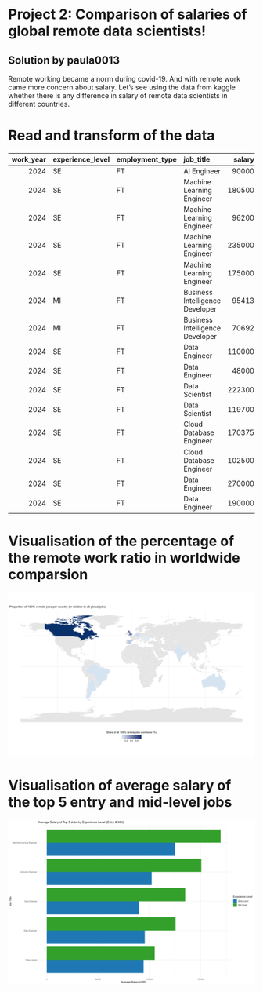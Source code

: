 # Project 2: Comparison of salaries of global remote data scientists!

## Solution by paula0013

Remote working became a norm during covid-19. And with remote work came
more concern about salary. Let’s see using the data from kaggle whether
there is any difference in salary of remote data scientists in different
countries.

# Read and transform of the data

<table>
<colgroup>
<col style="width: 5%" />
<col style="width: 9%" />
<col style="width: 9%" />
<col style="width: 18%" />
<col style="width: 4%" />
<col style="width: 9%" />
<col style="width: 8%" />
<col style="width: 10%" />
<col style="width: 7%" />
<col style="width: 9%" />
<col style="width: 7%" />
</colgroup>
<thead>
<tr>
<th style="text-align: right;">work_year</th>
<th style="text-align: left;">experience_level</th>
<th style="text-align: left;">employment_type</th>
<th style="text-align: left;">job_title</th>
<th style="text-align: right;">salary</th>
<th style="text-align: left;">salary_currency</th>
<th style="text-align: right;">salary_in_usd</th>
<th style="text-align: left;">employee_residence</th>
<th style="text-align: right;">remote_ratio</th>
<th style="text-align: left;">company_location</th>
<th style="text-align: left;">company_size</th>
</tr>
</thead>
<tbody>
<tr>
<td style="text-align: right;">2024</td>
<td style="text-align: left;">SE</td>
<td style="text-align: left;">FT</td>
<td style="text-align: left;">AI Engineer</td>
<td style="text-align: right;">90000</td>
<td style="text-align: left;">USD</td>
<td style="text-align: right;">90000</td>
<td style="text-align: left;">AE</td>
<td style="text-align: right;">0</td>
<td style="text-align: left;">AE</td>
<td style="text-align: left;">L</td>
</tr>
<tr>
<td style="text-align: right;">2024</td>
<td style="text-align: left;">SE</td>
<td style="text-align: left;">FT</td>
<td style="text-align: left;">Machine Learning Engineer</td>
<td style="text-align: right;">180500</td>
<td style="text-align: left;">USD</td>
<td style="text-align: right;">180500</td>
<td style="text-align: left;">US</td>
<td style="text-align: right;">0</td>
<td style="text-align: left;">US</td>
<td style="text-align: left;">M</td>
</tr>
<tr>
<td style="text-align: right;">2024</td>
<td style="text-align: left;">SE</td>
<td style="text-align: left;">FT</td>
<td style="text-align: left;">Machine Learning Engineer</td>
<td style="text-align: right;">96200</td>
<td style="text-align: left;">USD</td>
<td style="text-align: right;">96200</td>
<td style="text-align: left;">US</td>
<td style="text-align: right;">0</td>
<td style="text-align: left;">US</td>
<td style="text-align: left;">M</td>
</tr>
<tr>
<td style="text-align: right;">2024</td>
<td style="text-align: left;">SE</td>
<td style="text-align: left;">FT</td>
<td style="text-align: left;">Machine Learning Engineer</td>
<td style="text-align: right;">235000</td>
<td style="text-align: left;">USD</td>
<td style="text-align: right;">235000</td>
<td style="text-align: left;">AU</td>
<td style="text-align: right;">0</td>
<td style="text-align: left;">AU</td>
<td style="text-align: left;">M</td>
</tr>
<tr>
<td style="text-align: right;">2024</td>
<td style="text-align: left;">SE</td>
<td style="text-align: left;">FT</td>
<td style="text-align: left;">Machine Learning Engineer</td>
<td style="text-align: right;">175000</td>
<td style="text-align: left;">USD</td>
<td style="text-align: right;">175000</td>
<td style="text-align: left;">AU</td>
<td style="text-align: right;">0</td>
<td style="text-align: left;">AU</td>
<td style="text-align: left;">M</td>
</tr>
<tr>
<td style="text-align: right;">2024</td>
<td style="text-align: left;">MI</td>
<td style="text-align: left;">FT</td>
<td style="text-align: left;">Business Intelligence Developer</td>
<td style="text-align: right;">95413</td>
<td style="text-align: left;">USD</td>
<td style="text-align: right;">95413</td>
<td style="text-align: left;">US</td>
<td style="text-align: right;">100</td>
<td style="text-align: left;">US</td>
<td style="text-align: left;">M</td>
</tr>
<tr>
<td style="text-align: right;">2024</td>
<td style="text-align: left;">MI</td>
<td style="text-align: left;">FT</td>
<td style="text-align: left;">Business Intelligence Developer</td>
<td style="text-align: right;">70692</td>
<td style="text-align: left;">USD</td>
<td style="text-align: right;">70692</td>
<td style="text-align: left;">US</td>
<td style="text-align: right;">100</td>
<td style="text-align: left;">US</td>
<td style="text-align: left;">M</td>
</tr>
<tr>
<td style="text-align: right;">2024</td>
<td style="text-align: left;">SE</td>
<td style="text-align: left;">FT</td>
<td style="text-align: left;">Data Engineer</td>
<td style="text-align: right;">110000</td>
<td style="text-align: left;">USD</td>
<td style="text-align: right;">110000</td>
<td style="text-align: left;">UA</td>
<td style="text-align: right;">0</td>
<td style="text-align: left;">UA</td>
<td style="text-align: left;">M</td>
</tr>
<tr>
<td style="text-align: right;">2024</td>
<td style="text-align: left;">SE</td>
<td style="text-align: left;">FT</td>
<td style="text-align: left;">Data Engineer</td>
<td style="text-align: right;">48000</td>
<td style="text-align: left;">USD</td>
<td style="text-align: right;">48000</td>
<td style="text-align: left;">UA</td>
<td style="text-align: right;">0</td>
<td style="text-align: left;">UA</td>
<td style="text-align: left;">M</td>
</tr>
<tr>
<td style="text-align: right;">2024</td>
<td style="text-align: left;">SE</td>
<td style="text-align: left;">FT</td>
<td style="text-align: left;">Data Scientist</td>
<td style="text-align: right;">222300</td>
<td style="text-align: left;">USD</td>
<td style="text-align: right;">222300</td>
<td style="text-align: left;">US</td>
<td style="text-align: right;">0</td>
<td style="text-align: left;">US</td>
<td style="text-align: left;">M</td>
</tr>
<tr>
<td style="text-align: right;">2024</td>
<td style="text-align: left;">SE</td>
<td style="text-align: left;">FT</td>
<td style="text-align: left;">Data Scientist</td>
<td style="text-align: right;">119700</td>
<td style="text-align: left;">USD</td>
<td style="text-align: right;">119700</td>
<td style="text-align: left;">US</td>
<td style="text-align: right;">0</td>
<td style="text-align: left;">US</td>
<td style="text-align: left;">M</td>
</tr>
<tr>
<td style="text-align: right;">2024</td>
<td style="text-align: left;">SE</td>
<td style="text-align: left;">FT</td>
<td style="text-align: left;">Cloud Database Engineer</td>
<td style="text-align: right;">170375</td>
<td style="text-align: left;">USD</td>
<td style="text-align: right;">170375</td>
<td style="text-align: left;">US</td>
<td style="text-align: right;">100</td>
<td style="text-align: left;">US</td>
<td style="text-align: left;">M</td>
</tr>
<tr>
<td style="text-align: right;">2024</td>
<td style="text-align: left;">SE</td>
<td style="text-align: left;">FT</td>
<td style="text-align: left;">Cloud Database Engineer</td>
<td style="text-align: right;">102500</td>
<td style="text-align: left;">USD</td>
<td style="text-align: right;">102500</td>
<td style="text-align: left;">US</td>
<td style="text-align: right;">100</td>
<td style="text-align: left;">US</td>
<td style="text-align: left;">M</td>
</tr>
<tr>
<td style="text-align: right;">2024</td>
<td style="text-align: left;">SE</td>
<td style="text-align: left;">FT</td>
<td style="text-align: left;">Data Engineer</td>
<td style="text-align: right;">270000</td>
<td style="text-align: left;">USD</td>
<td style="text-align: right;">270000</td>
<td style="text-align: left;">AU</td>
<td style="text-align: right;">0</td>
<td style="text-align: left;">AU</td>
<td style="text-align: left;">M</td>
</tr>
<tr>
<td style="text-align: right;">2024</td>
<td style="text-align: left;">SE</td>
<td style="text-align: left;">FT</td>
<td style="text-align: left;">Data Engineer</td>
<td style="text-align: right;">190000</td>
<td style="text-align: left;">USD</td>
<td style="text-align: right;">190000</td>
<td style="text-align: left;">AU</td>
<td style="text-align: right;">0</td>
<td style="text-align: left;">AU</td>
<td style="text-align: left;">M</td>
</tr>
</tbody>
</table>

# Visualisation of the percentage of the remote work ratio in worldwide comparsion

![](plot_procent_remote_Work_Worlwide.png)

# Visualisation of average salary of the top 5 entry and mid-level jobs

![](plot_top_5_jobs_Average_Salary.png)
